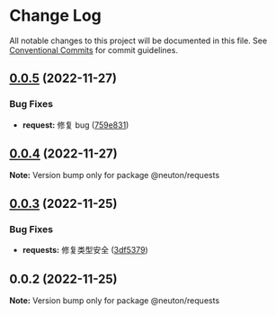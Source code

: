 # Change Log

All notable changes to this project will be documented in this file.
See [Conventional Commits](https://conventionalcommits.org) for commit guidelines.

## [0.0.5](https://gitee.com/ningdongyiliao/neuton-toolkit/compare/@neuton/requests@0.0.4...@neuton/requests@0.0.5) (2022-11-27)

### Bug Fixes

- **request:** 修复 bug ([759e831](https://gitee.com/ningdongyiliao/neuton-toolkit/commits/759e8310020cebcd83eb6acf6139fbe099ed06c8))

## [0.0.4](https://gitee.com/ningdongyiliao/neuton-toolkit/compare/@neuton/requests@0.0.3...@neuton/requests@0.0.4) (2022-11-27)

**Note:** Version bump only for package @neuton/requests

## [0.0.3](https://gitee.com/ningdongyiliao/neuton-toolkit/compare/@neuton/requests@0.0.2...@neuton/requests@0.0.3) (2022-11-25)

### Bug Fixes

- **requests:** 修复类型安全 ([3df5379](https://gitee.com/ningdongyiliao/neuton-toolkit/commits/3df5379bae65f11d065fa7691b39d5d8e772308f))

## 0.0.2 (2022-11-25)

**Note:** Version bump only for package @neuton/requests
